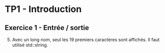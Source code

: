 # TP1 - Introduction

## Exercice 1 - Entrée / sortie

5. Avec un long nom, seul les 19 premiers caractères sont affichés.
Il faut utilisé std::string.